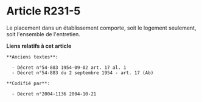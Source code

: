 # Article R231-5

Le placement dans un établissement comporte, soit le logement seulement, soit l'ensemble de l'entretien.

**Liens relatifs à cet article**

	**Anciens textes**:

	  - Décret n°54-883 1954-09-02 art. 17 al. 1
	  - Décret n°54-883 du 2 septembre 1954 - art. 17 (Ab)

	**Codifié par**:

	  - Décret n°2004-1136 2004-10-21
